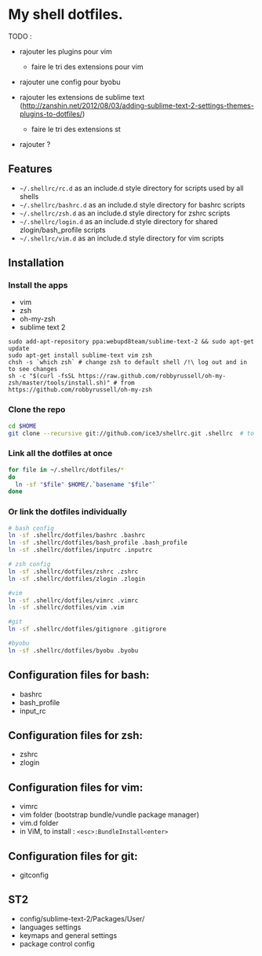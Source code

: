 # My shell dotfiles.

TODO :
 * rajouter les plugins pour vim
   * faire le tri des extensions pour vim
 * rajouter une config pour byobu
 * rajouter les extensions de sublime text (http://zanshin.net/2012/08/03/adding-sublime-text-2-settings-themes-plugins-to-dotfiles/)
   * faire le tri des extensions st

 * rajouter ?

## Features

* `~/.shellrc/rc.d` as an include.d style directory for scripts used by all shells
* `~/.shellrc/bashrc.d` as an include.d style directory for bashrc scripts
* `~/.shellrc/zsh.d` as an include.d style directory for zshrc scripts
* `~/.shellrc/login.d` as an include.d style directory for shared zlogin/bash\_profile scripts
* `~/.shellrc/vim.d` as an include.d style directory for vim scripts


## Installation

### Install the apps
 
* vim
* zsh
* oh-my-zsh
* sublime text 2 

```shell
sudo add-apt-repository ppa:webupd8team/sublime-text-2 && sudo apt-get update
sudo apt-get install sublime-text vim zsh
chsh -s `which zsh` # change zsh to default shell /!\ log out and in to see changes
sh -c "$(curl -fsSL https://raw.github.com/robbyrussell/oh-my-zsh/master/tools/install.sh)" # from https://github.com/robbyrussell/oh-my-zsh
```

### Clone the repo
```bash
cd $HOME
git clone --recursive git://github.com/ice3/shellrc.git .shellrc  # to clone submodules
```

### Link all the dotfiles at once
```bash
for file in ~/.shellrc/dotfiles/*
do
  ln -sf "$file" $HOME/.`basename "$file"`
done
```

### Or link the dotfiles individually
```bash
# bash config
ln -sf .shellrc/dotfiles/bashrc .bashrc
ln -sf .shellrc/dotfiles/bash_profile .bash_profile
ln -sf .shellrc/dotfiles/inputrc .inputrc

# zsh config
ln -sf .shellrc/dotfiles/zshrc .zshrc
ln -sf .shellrc/dotfiles/zlogin .zlogin

#vim
ln -sf .shellrc/dotfiles/vimrc .vimrc
ln -sf .shellrc/dotfiles/vim .vim

#git
ln -sf .shellrc/dotfiles/gitignore .gitigrore

#byobu
ln -sf .shellrc/dotfiles/byobu .byobu
```


## Configuration files for bash:

* bashrc
* bash_profile
* input_rc

## Configuration files for zsh:

* zshrc
* zlogin

## Configuration files for vim:

 * vimrc
 * vim folder (bootstrap bundle/vundle package manager)
 * vim.d folder
 * in ViM, to install : `<esc>:BundleInstall<enter>`

## Configuration files for git:

 * gitconfig

## ST2
 * config/sublime-text-2/Packages/User/
  * languages settings
  * keymaps and general settings
  * package control config





